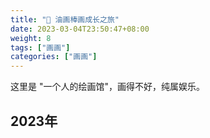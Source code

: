 ```yaml
---
title: "🎨 油画棒画成长之旅"
date: 2023-03-04T23:50:47+08:00
weight: 8
tags: ["画画"]
categories: ["画画"]
---
```


这里是 "一个人的绘画馆"，画得不好，纯属娱乐。  

<!--more-->

## 2023年

